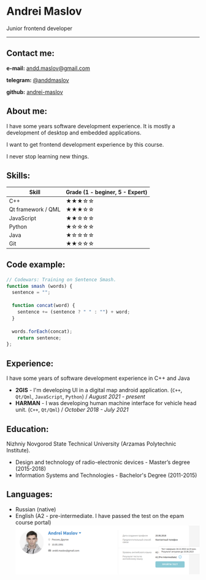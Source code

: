 # Andrei Maslov

Junior frontend developer

----

## Contact me:

**e-mail:** andd.maslov@gmail.com

**telegram:** [@anddmaslov](https://t.me/anddmaslov)

**github:** [andrei-maslov](https://github.com/andrei-maslov)

## About me:

I have some years software development experience. It is mostly a development of desktop and embedded applications.

I want to get frontend development experience by this course.

I never stop learning new things.

## Skills:

| Skill | Grade (1 - beginer, 5 - Expert) |
| --- | --- |
| C++ | ★★★☆☆ |
| Qt framework / QML | ★★★☆☆ |
| JavaScript | ★★☆☆☆ |
| Python | ★☆☆☆☆ |
| Java | ★☆☆☆☆ |
| Git | ★★☆☆☆ |

## Code example:

```javascript
// Codewars: Training on Sentence Smash.
function smash (words) {
  sentence = "";
  
  function concat(word) {
    sentence += (sentence ? " " : "") + word; 
  }
  
  words.forEach(concat);
    return sentence;
};
```

## Experience:

I have some years of software development experience in C++ and Java

- **2GIS** - I'm developing UI in a digital map android application. (`C++`, `Qt/Qml`, `JavaScript`, `Python`)  /  _August 2021 - present_
- **HARMAN** - I was developing human machine interface for vehicle head unit. (`C++`, `Qt/Qml`)  /  _October 2018 - July 2021_

## Education:

Nizhniy Novgorod State Technical University (Arzamas Polytechnic Institute).

- Design and technology of radio-electronic devices - Master’s degree (2015-2018)
- Information Systems and Technologies - Bachelor's Degree (2011-2015)

## Languages:

- Russian (native)
- English (A2 - pre-intermediate. I have passed the test on the epam course portal)
![Epam portal profile scrinshot](/images/english-test-epam-training.png)